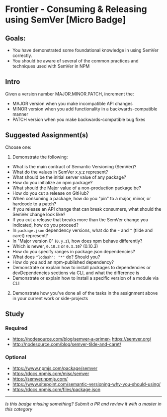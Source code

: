 # Frontier - Consuming & Releasing using SemVer [Micro Badge]

## Goals:

* You have demonstrated some foundational knowledge in using SemVer correctly.
* You should be aware of several of the common practices and techniques used with SemVer in NPM

## Intro

Given a version number MAJOR.MINOR.PATCH, increment the:

* MAJOR version when you make incompatible API changes
* MINOR version when you add functionality in a backwards-compatible manner
* PATCH version when you make backwards-compatible bug fixes

## Suggested Assignment(s)

Choose one:

1. Demonstrate the following:

* What is the main contract of Semantic Versioning (SemVer)?
* What do the values in SemVer x.y.z represent?
* What should be the initial server value of any package?
* How do you initialize an npm package?
* What should the Major value of a non-production package be?
* How do you cut a release on GitHub?
* When consuming a package, how do you "pin" to a major, minor, or hardcode to a patch?
* If you release an API change that can break consumers, what should the SemVer change look like?
* If you cut a release that breaks more than the SemVer change you indicated, how do you proceed?
* In `package.json` dependency versions, what do the `~` and `^` (tilde and caret) represent?
* In "Major version 0" (`0.y.z`), how does npm behave differently?
* Which is newer, `0.10.3` or `0.3.10`? (0.10.3)
* How do you specify ranges in package.json dependencies?
* What does `"lodash": "*"` do? Should you?
* How do you add an npm-published dependency?
* Demonstrate or explain how to install packages to dependencies or devDependencies sections via CLI, and what the difference is
* Demonstrate or explain how to install a specific version of a module via CLI

2. Demonstrate how you've done all of the tasks in the assignment above in your current work or side-projects

## Study

### Required

* https://nodesource.com/blog/semver-a-primer- https://semver.org/
* http://nodesource.com/blog/semver-tilde-and-caret/

### Optional

* https://www.npmjs.com/package/semver
* https://docs.npmjs.com/misc/semver
* https://semver.npmjs.com/
* https://www.sitepoint.com/semantic-versioning-why-you-should-using/
* https://docs.npmjs.com/files/package.json

---

_Is this badge missing something? Submit a PR and review it with a master in this category_
